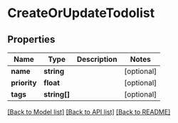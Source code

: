 # CreateOrUpdateTodolist

## Properties
Name | Type | Description | Notes
------------ | ------------- | ------------- | -------------
**name** | **string** |  | [optional] 
**priority** | **float** |  | [optional] 
**tags** | **string[]** |  | [optional] 

[[Back to Model list]](../../README.md#documentation-for-models) [[Back to API list]](../../README.md#documentation-for-api-endpoints) [[Back to README]](../../README.md)

